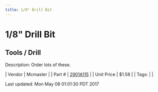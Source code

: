 ```yaml
---
title: 1/8" Drill Bit
---
```


# 1/8" Drill Bit
## Tools / Drill
Description: 	Order lots of these.  

| Vendor | Mcmaster | 
| Part # | [2901A115](https://www.mcmaster.com/#2901A115) | 
| Unit Price | $1.58 | 
| Tags: |  | 

Last updated: Mon May 08 01:01:30 PDT 2017